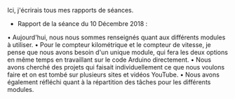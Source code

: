 Ici, j'écrirais tous mes rapports de séances.
    
- Rapport de la séance du 10 Décembre 2018 :

• Aujourd'hui, nous nous sommes renseignés quant aux différents modules à utiliser.
• Pour le compteur kilométrique et le compteur de vitesse, je pense que nous avons besoin d'un unique module, qui fera les deux options en même temps en travaillant sur le code Arduino directement.
• Nous avons cherché des projets qui faisait individuellement ce que nous voulons faire et on est tombé sur plusieurs sites et vidéos YouTube.
• Nous avons également réfléchi quant à la répartition des tâches pour les différents modules.

